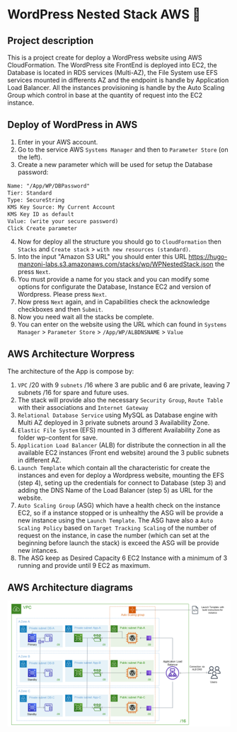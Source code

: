 # WordPress Nested Stack AWS :rocket:

## Project description

This is a project create for deploy a WordPress website using AWS CloudFormation.
The WordPress site FrontEnd is deployed into EC2, the Database is located in RDS services (Multi-AZ), the File System use EFS services mounted in differents AZ and the endpoint is handle by Application Load Balancer. All the instances provisioning is handle by the Auto Scaling Group which control in base at the quantity of request into the EC2 instance.


## Deploy of WordPress in AWS

1. Enter in your AWS account.
2. Go to the service AWS `Systems Manager` and then to `Parameter Store` (on the left).
3. Create a new parameter which will be used for setup the Database password:
```text
Name: "/App/WP/DBPassword"
Tier: Standard
Type: SecureString
KMS Key Source: My Current Account
KMS Key ID as default 
Value: (write your secure password)
Click Create parameter
```
4. Now for deploy all the structure you should go to `CloudFormation` then `Stacks` and `Create stack` > `with new resources (standard)`.
5. Into the input "Amazon S3 URL" you should enter this URL https://hugo-manzoni-labs.s3.amazonaws.com/stacks/wp/WPNestedStack.json the press `Next`.
6. You must provide a name for you stack and you can modify some options for configurate the Database, Instance EC2 and version of Wordpress. Please press `Next`.
7. Now press `Next` again, and in Capabilities check the acknowledge checkboxes and then `Submit`.
8. Now you need wait all the stacks be complete.
9. You can enter on the website using the URL which can found in `Systems Manager` > `Parameter Store` > `/App/WP/ALBDNSNAME` > `Value`


## AWS Architecture Worpress

The architecture of the App is compose by: 
1. `VPC` /20 with 9 `subnets` /16 where 3 are public and 6 are private, leaving 7 subnets /16 for spare and future uses.
2. The stack will provide also the necessary `Security Group`, `Route Table` with their associations and `Internet Gateway`
3. `Relational Database Service` using MySQL as Database engine with Multi AZ deployed in 3 private subnets around 3 Availability Zone.
4. `Elastic File System` (EFS) mounted in 3 different Availability Zone as folder wp-content for save.
5. `Application Load Balancer` (ALB) for distribute the connection in all the available EC2 instances (Front end website) around the 3 public subnets in different AZ.
6. `Launch Template` which contain all the characteristic for create the instances and even for deploy a Wordpress website, mounting the EFS (step 4), seting up the credentials for connect to Database (step 3) and adding the DNS Name of the Load Balancer (step 5) as URL for the website.
7. `Auto Scaling Group` (ASG) which have a health check on the instance EC2, so if a instance stopped or is unhealthy the ASG will be provide a new instance using the `Launch Template`. The ASG have also a `Auto Scaling Policy` based on `Target Tracking Scaling` of the number of request on the instance, in case the number (which can set at the beginning before launch the stack) is exceed the ASG will be provide new intances.
8. The ASG keep as Desired Capacity 6 EC2 Instance with a minimum of 3 running and provide until 9 EC2 as maximum.


## AWS Architecture diagrams

![App Architecture](https://github.com/hcaman/aws-cfn-stacks/blob/master/nested/wp/Arch_diagram.png?raw=true)
